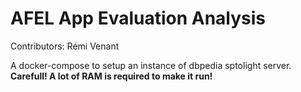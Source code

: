 # AFEL App Evaluation Analysis
Contributors: Rémi Venant

A docker-compose to setup an instance of dbpedia sptolight server.
__Carefull! A lot of RAM is required to make it run!__